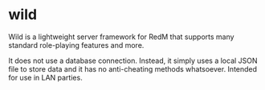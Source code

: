 # wild
Wild is a lightweight server framework for RedM that supports many standard role-playing features and more.

It does not use a database connection. Instead, it simply uses a local JSON file to store data and it has no anti-cheating methods whatsoever. Intended for use in LAN parties.